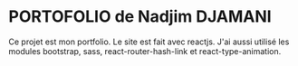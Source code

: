 # PORTOFOLIO de Nadjim DJAMANI

Ce projet est mon portfolio. Le site est fait avec reactjs.
J'ai aussi utilisé les modules bootstrap, sass, react-router-hash-link et react-type-animation.



